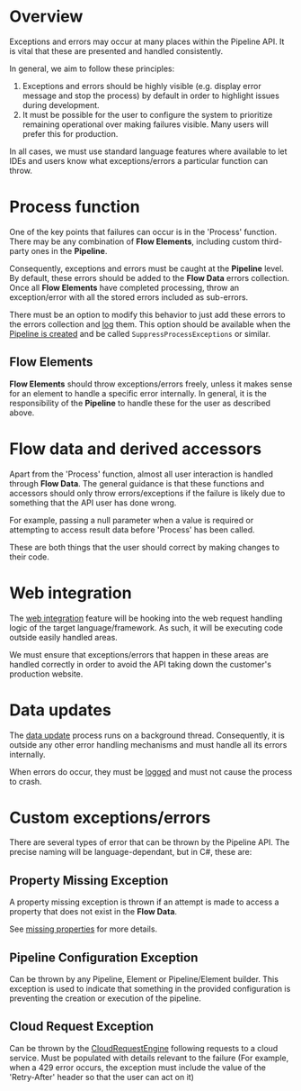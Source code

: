 # Overview

Exceptions and errors may occur at many places within the Pipeline 
API. It is vital that these are presented and handled consistently.

In general, we aim to follow these principles:

1. Exceptions and errors should be highly visible (e.g. display error message 
   and stop the process) by default in order to highlight issues during 
   development.
2. It must be possible for the user to configure the system to prioritize
   remaining operational over making failures visible. Many users will
   prefer this for production.

In all cases, we must use standard language features where available to 
let IDEs and users know what exceptions/errors a particular function can 
throw.

# Process function

One of the key points that failures can occur is in the 'Process' function.
There may be any combination of **Flow Elements**, including custom 
third-party ones in the **Pipeline**.

Consequently, exceptions and errors must be caught at the **Pipeline**
level.
By default, these errors should be added to the **Flow Data** errors 
collection. Once all **Flow Elements** have completed processing, throw an 
exception/error with all the stored errors included as sub-errors.

There must be an option to modify this behavior to just add these errors 
to the errors collection and [log](logging.md) them. This option should 
be available when the 
[Pipeline is created](../conceptual-overview.md#pipeline-builder) and be 
called `SuppressProcessExceptions` or similar.

## Flow Elements

**Flow Elements** should throw exceptions/errors freely, unless it makes
sense for an element to handle a specific error internally.
In general, it is the responsibility of the **Pipeline** to handle these for
the user as described above.

# Flow data and derived accessors

Apart from the 'Process' function, almost all user interaction is handled 
through **Flow Data**.
The general guidance is that these functions and accessors should only 
throw errors/exceptions if the failure is likely due to something that
the API user has done wrong.

For example, passing a null parameter when a value is required or 
attempting to access result data before 'Process' has been called.

These are both things that the user should correct by making changes to
their code. 

# Web integration

The [web integration](web-integration.md) feature will be hooking into 
the web request handling logic of the target language/framework. As such,
it will be executing code outside easily handled areas.

We must ensure that exceptions/errors that happen in these areas are
handled correctly in order to avoid the API taking down the customer's 
production website.

# Data updates

The [data update](data-updates.md) process runs on a background thread.
Consequently, it is outside any other error handling mechanisms and 
must handle all its errors internally.

When errors do occur, they must be [logged](logging.md) and must not 
cause the process to crash.

# Custom exceptions/errors

There are several types of error that can be thrown by the Pipeline API.
The precise naming will be language-dependant, but in C#, these are:

## Property Missing Exception

A property missing exception is thrown if an attempt is made to access a 
property that does not exist in the **Flow Data**.

See [missing properties](properties.md#missing-properties) for more details.

## Pipeline Configuration Exception

Can be thrown by any Pipeline, Element or Pipeline/Element builder. This
exception is used to indicate that something in the provided configuration is
preventing the creation or execution of the pipeline.

## Cloud Request Exception

Can be thrown by the [CloudRequestEngine](../pipeline-elements/cloud-request-engine.md) 
following requests to a cloud service. Must be populated with details 
relevant to the failure (For example, when a 429 error occurs, the 
exception must include the value of the 'Retry-After' header so that 
the user can act on it)

